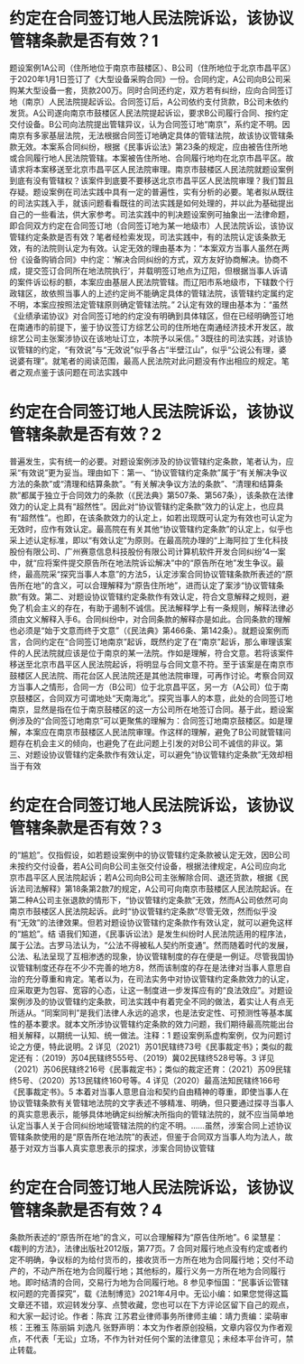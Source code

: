 # 约定在合同签订地人民法院诉讼，该协议管辖条款是否有效？1

题设案例1A公司（住所地位于南京市鼓楼区）、B公司（住所地位于北京市昌平区）于2020年1月1日签订了《大型设备采购合同》一份。合同约定，A公司向B公司采购某大型设备一套，货款200万。同时合同还约定，双方若有纠纷，应向合同签订地（南京）人民法院提起诉讼。合同签订后，A公司依约支付货款，B公司未依约发货。A公司遂向南京市鼓楼区人民法院提起诉讼，要求B公司履行合同、按约定交付设备。B公司向法院提出管辖异议，认为合同签订地“南京”，系约定不明。因南京有多家基层法院，无法根据合同签订地确定具体的管辖法院，故该协议管辖条款无效。本案系合同纠纷，根据《民事诉讼法》第23条的规定，应由被告住所地或合同履行地人民法院管辖。本案被告住所地、合同履行地均在北京市昌平区。故请求将本案移送至北京市昌平区人民法院审理。南京市鼓楼区人民法院就题设案例到底有没有管辖权？该案件到底要不要移送北京市昌平区人民法院审理？我们暂且存疑。题设案例在司法实践中具有一定的普遍性，实有分析的必要。笔者拟从既往的司法实践入手，就该问题看看既往的司法实践是如何处理的，并以此为基础提出自己的一些看法，供大家参考。司法实践中的判决题设案例可抽象出一法律命题，即合同双方约定在合同签订地（合同签订地为某一地级市）人民法院诉讼，该协议管辖约定条款是否有效？笔者经检索发现，司法实践中，有的法院认定该条款无效，有的法院则认定为有效。认定无效的理由基本为：“本案双方当事人虽然在两份《设备购销合同》中约定：‘解决合同纠纷的方式，双方友好协商解决。协商不成，提交签订合同所在地法院执行’，并载明签订地点为辽阳，但根据当事人诉请的案件诉讼标的额，本案应由基层人民法院管辖。而辽阳市系地级市，下辖数个行政辖区，故依照当事人的上述约定尚不能确定具体的管辖法院，该管辖约定属约定不明，本案应按照法定管辖原则确定管辖法院。” 2认定有效的理由基本为：“虽然《业绩承诺协议》对合同签订地的约定没有明确到具体辖区，但在已经明确签订地在南通市的前提下，鉴于协议签订方综艺公司的住所地在南通经济技术开发区，故综艺公司主张案涉协议在该地址订立，本院予以采信。” 3既往的司法实践，对该协议管辖的约定，“有效说”与“无效说”似乎各占“半壁江山”，似乎“公说公有理，婆说婆有理”。就笔者的阅读范围，最高人民法院对此问题没有作出相应的规定。笔者之观点鉴于该问题在司法实践中

# 约定在合同签订地人民法院诉讼，该协议管辖条款是否有效？2

普遍发生，实有统一的必要。对题设案例涉及的协议管辖约定条款，笔者认为，应采“有效说”更为妥当。理由如下：第一、“协议管辖约定条款”属于“有关解决争议方法的条款”或“清理和结算条款”。“有关解决争议方法的条款”、“清理和结算条款”都属于独立于合同效力的条款（《民法典》第507条、第567条），该条款在法律效力的认定上具有“超然性”。因此对“协议管辖约定条款”效力的认定上，也应具有“超然性”。也即，在该条款效力的认定上，如若出现既可认定为有效也可认定为无效时，应作有效认定。最高院在有关其他“协议管辖约定条款”的认定上，似乎也采上述认定标准，即以“有效认定”为原则。在最高院办理的“上海阿拉丁生化科技股份有限公司、广州赛意信息科技股份有限公司计算机软件开发合同纠纷”4一案中，就“应将案件提交原告所在地法院诉讼解决”中的“原告所在地”发生争议。最终，最高院采“探究当事人本意”的方法5，认定涉案合同协议管辖条款所表述的“原告所在地”的含义，可以合理解释为“原告住所地”，进而认定了案涉“协议管辖条款”有效。第二、对题设协议管辖约定条款作有效认定，符合文意解释之规则，避免了机会主义的存在，有助于遏制不诚信。民法解释学上有一条规则，解释法律必须由文义解释入手6。合同纠纷中，对合同条款的解释亦是如此。合同条款的理解也必须是“始于文意而终于文意”（《民法典》第466条、第142条）。就题设案例而言，合同约定在“合同签订地南京”起诉，既然约定了在“南京”起诉，那么审理该案件的人民法院就应该是位于南京的某一法院。作如是理解，符合文意。若将该案件移送至北京市昌平区人民法院起诉，将明显与合同文意不符。至于该案是在南京市鼓楼区人民法院、雨花台区人民法院还是其他法院审理，可再作讨论。考察合同双方当事人之情形，合同一方（B公司）位于北京昌平区，另一方（A公司）位于南京鼓楼区，合同双方可谓地处“天南海北”。探究当事人的本意，此处的合同签订地南京，显然是指在位于南京鼓楼区的这一方公司所在地签订合同。基于此，题设案例涉及的“合同签订地南京”可以更聚焦的理解为：合同签订地南京鼓楼区。如是理解，本案应在南京市鼓楼区人民法院审理。作这样的理解，避免了B公司就管辖问题存在机会主义的倾向，也避免了在此问题上引发的对B公司不诚信的非议。第三、对题设协议管辖约定条款作有效认定，可以避免“协议管辖约定条款”无效却相当于有效

# 约定在合同签订地人民法院诉讼，该协议管辖条款是否有效？3

的“尴尬”。仅指假设，如若题设案例中的协议管辖约定条款被认定无效，因B公司未按约交付设备，若A公司向B公司主张交付设备，根据法律规定，A公司应向北京市昌平区人民法院起诉；若A公司向B公司主张解除合同、退还货款，根据《民诉法司法解释》第18条第2款7的规定，A公司可向南京市鼓楼区人民法院起诉。在第二种A公司主张退款的情形下，“协议管辖约定条款”无效，然而A公司依然可向南京市鼓楼区人民法院起诉。此时“协议管辖约定条款”尽管无效，然而似乎没有“无效”的法律效果。但若对题设协议管辖约定条款作有效认定，就可以避免这样的“尴尬”。结 语我们知道，《民事诉讼法》是发生纠纷时人民法院适用的程序法，属于公法。古罗马法认为，“公法不得被私人契约所变通”。然而随着时代的发展，公法、私法呈现了互相渗透的现象，协议管辖制度的存在便是一例证。尽管我国协议管辖制度还存在不少不完善的地方8，然而该制度的存在是法律对当事人意思自治的充分尊重和肯定。笔者以为，在司法实务中对协议管辖约定条款效力的认定，应采取更为包容、宽容的心态，让这一制度进一步发挥应有的“良法效应”。对题设案例涉及的协议管辖约定条款，司法实践中有着完全不同的做法，着实让人有点无所适从。“同案同判”是我们法律人永远的追求，也是法安定性、可预测性等基本属性的基本要求。就本文所涉协议管辖约定条款的效力问题，我们期待最高院能出台相关解释，以期统一认知、统一做法。注释：1 题设案例系虚构案例，仅为问题讨论之方便，特此说明。2 详见（2021）苏01民辖终73号《民事裁定书》；类似的裁定还有：（2019）苏04民辖终555号、（2019）冀02民辖终528号等。3 详见（2021）苏06民辖终216号《民事裁定书》；类似的裁定还育：（2021）苏09民辖终5号、（2020）苏13民辖终160号等。4 详见（2020）最高法知民辖终166号《民事裁定书》。5 本着对当事人意思自治和契约自由精神的尊重，即使当事人在协议管辖条款有关管辖地法院的文字表述不够精准、明确，但只要通过探寻当事人的真实意思表示，能够具体地确定纠纷解决所指向的管辖法院的，就不应当简单地认定当事人关于合同纠纷地域管辖法院的约定不明。……虽然，涉案合同上述协议管辖条款使用的是“原告所在地法院”的表述，但鉴于合同双方当事人均为法人，故基于对双方当事人真实意思表示的探求，涉案合同协议管辖

# 约定在合同签订地人民法院诉讼，该协议管辖条款是否有效？4

条款所表述的“原告所在地”的含义，可以合理解释为“原告住所地”。6 梁慧星：《裁判的方法》，法律出版社2012版，第77页。7 合同对履行地点没有约定或者约定不明确，争议标的为给付货币的，接收货币一方所在地为合同履行地；交付不动产的，不动产所在地为合同履行地；其他标的，履行义务一方所在地为合同履行地。即时结清的合同，交易行为地为合同履行地。8 参见李恒国：“民事诉讼管辖权问题的完善探究”，载《法制博览》2021年4月中。无讼小编：如果您觉得这篇文章还不错，欢迎转发分享、点赞收藏，您也可以在下方评论区留下自己的观点，和大家一起讨论。作者：陈宾 江苏君业律师事务所律师主编：靖力责编：梁萌审核：王雅玉 陈丽娟 刘逸凡 张野声明：本文为作者原创投稿，文章内容仅为作者观点，不代表「无讼」立场，不作为针对任何个案的法律意见；未经本平台许可，禁止转载。

